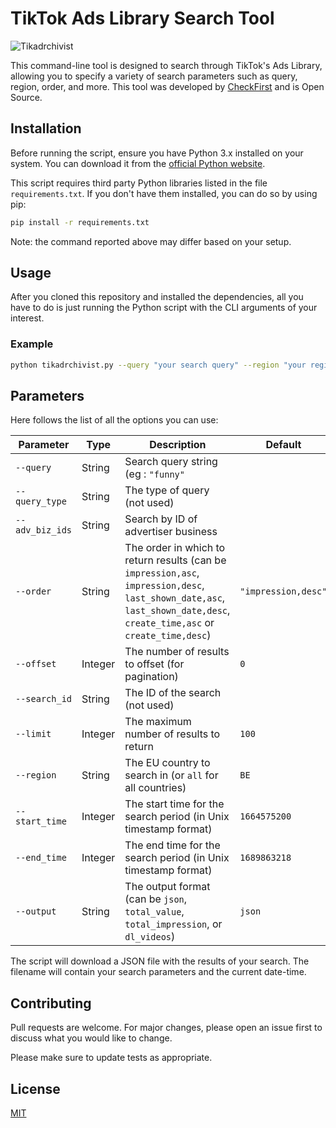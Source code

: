 # TikTok Ads Library Search Tool

![Tikadrchivist](https://checkfirst.network/wp-content/uploads/2023/07/repo_card.png) 

This command-line tool is designed to search through TikTok's Ads Library, allowing you to specify a variety of search parameters such as query, region, order, and more. This tool was developed by [CheckFirst](https://checkfirst.network/) and is Open Source.

## Installation

Before running the script, ensure you have Python 3.x installed on your system. You can download it from the [official Python website](https://www.python.org/downloads/). 

This script requires third party Python libraries listed in the file `requirements.txt`. If you don't have them installed, you can do so by using pip:

```bash
pip install -r requirements.txt
```

Note: the command reported above may differ based on your setup.

## Usage

After you cloned this repository and installed the dependencies, all you have to do is just running the Python script with the CLI arguments of your interest. 

### Example

```bash
python tikadrchivist.py --query "your search query" --region "your region"
```

## Parameters

Here follows the list of all the options you can use:

| Parameter | Type | Description | Default |
|-----------|------|-------------|---------|
| `--query` | String | Search query string (eg : `"funny"` | ` ` |
| `--query_type` | String | The type of query (not used) | ` ` |
| `--adv_biz_ids` | String | Search by ID of advertiser business | ` ` |
| `--order` | String | The order in which to return results (can be `impression,asc`, `impression,desc`, `last_shown_date,asc`, `last_shown_date,desc`, `create_time,asc` or `create_time,desc`) | `"impression,desc"` |
| `--offset` | Integer | The number of results to offset (for pagination) | `0` |
| `--search_id` | String | The ID of the search (not used) | ` ` |
| `--limit` | Integer | The maximum number of results to return | `100` |
| `--region` | String | The EU country to search in (or `all` for all countries) | `BE` |
| `--start_time` | Integer | The start time for the search period (in Unix timestamp format) | `1664575200` |
| `--end_time` | Integer | The end time for the search period (in Unix timestamp format) | `1689863218` |
| `--output` | String | The output format (can be `json`, `total_value`, `total_impression`, or `dl_videos`) | `json` |

The script will download a JSON file with the results of your search. The filename will contain your search parameters and the current date-time.

## Contributing

Pull requests are welcome. For major changes, please open an issue first to discuss what you would like to change.

Please make sure to update tests as appropriate.

## License

[MIT](https://choosealicense.com/licenses/mit/)
